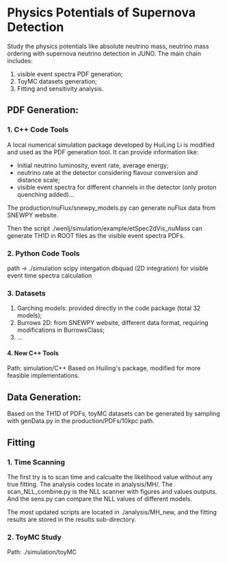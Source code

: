 # Physics Potentials of Supernova Detection

Study the physics potentials like absolute neutrino mass, neutrino mass ordering with supernova neutrino detection in JUNO. The main chain includes:

1. visible event spectra PDF generation;
2. ToyMC datasets generation;
3. Fitting and sensitivity analysis.

## PDF Generation:
### 1. C++ Code Tools
A local numerical simulation package developed by HuiLing Li is modified and used as the PDF generation tool. It can provide information like:

- Initial neutrino luminosity, event rate, average energy;
- neutrino rate at the detector considering flavour conversion and distance scale;
- visible event spectra for different channels in the detector (only proton quenching added)...

The production/nuFlux/snewpy_models.py can generate nuFlux data from SNEWPY website.

Then the script ./wenlj/simulation/example/etSpec2dVis_nuMass can generate TH1D in ROOT files as the visible event spectra PDFs.

### 2. Python Code Tools
path -> ./simulation
scipy intergation dbquad (2D integration) for visible event time spectra calculation


### 3. Datasets
1. Garching models: provided directly in the code package (total 32 models);
2. Burrows 2D: from SNEWPY website, different data format, requiring modifications in BurrowsClass;
3. ...

#### 4. New C++ Tools
Path: simulation/C++
Based on Huiling's package, modified for more feasible implementations.

## Data Generation:
Based on the TH1D of PDFs, toyMC datasets can be generated by sampling with genData.py in the production/PDFs/10kpc path.

## Fitting
### 1. Time Scanning
The first try is to scan time and calcualte the likelihood value without any true fitting. The analysis codes locate in analysis/MH/. The scan_NLL_combine.py is the NLL scanner with figures and values outputs. And the sens.py can compare the NLL values of different models.

The most updated scripts are located in ./analysis/MH_new, and the fitting results are stored in the results sub-directory.

### 2. ToyMC Study
Path: ./simulation/toyMC

